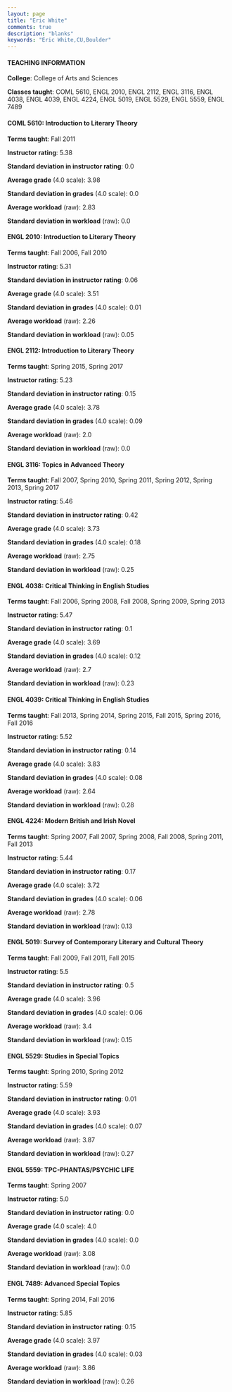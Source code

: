 ```yaml
---
layout: page
title: "Eric White" 
comments: true
description: "blanks"
keywords: "Eric White,CU,Boulder"
---
```

<head>
<script src="https://ajax.googleapis.com/ajax/libs/jquery/2.1.3/jquery.min.js"></script>
<script src="https://dl.dropboxusercontent.com/s/pc42nxpaw1ea4o9/highcharts.js?dl=0"></script>
<!-- <script src="../assets/js/highcharts.js"></script> -->
<style type="text/css">@font-face {
	font-family: "Bebas Neue";
	src: url(https://www.filehosting.org/file/details/544349/BebasNeue Regular.otf) format("opentype");
	}
	h1.Bebas { 
		font-family: "Bebas Neue", Verdana, Tahoma;
	}
</style>
</head>
	   
#### TEACHING INFORMATION

**College**: College of Arts and Sciences

**Classes taught**: COML 5610, ENGL 2010, ENGL 2112, ENGL 3116, ENGL 4038, ENGL 4039, ENGL 4224, ENGL 5019, ENGL 5529, ENGL 5559, ENGL 7489

#### COML 5610: Introduction to Literary Theory

**Terms taught**: Fall 2011

**Instructor rating**: 5.38

**Standard deviation in instructor rating**: 0.0

**Average grade** (4.0 scale): 3.98

**Standard deviation in grades** (4.0 scale): 0.0

**Average workload** (raw): 2.83

**Standard deviation in workload** (raw): 0.0

#### ENGL 2010: Introduction to Literary Theory

**Terms taught**: Fall 2006, Fall 2010

**Instructor rating**: 5.31

**Standard deviation in instructor rating**: 0.06

**Average grade** (4.0 scale): 3.51

**Standard deviation in grades** (4.0 scale): 0.01

**Average workload** (raw): 2.26

**Standard deviation in workload** (raw): 0.05

#### ENGL 2112: Introduction to Literary Theory

**Terms taught**: Spring 2015, Spring 2017

**Instructor rating**: 5.23

**Standard deviation in instructor rating**: 0.15

**Average grade** (4.0 scale): 3.78

**Standard deviation in grades** (4.0 scale): 0.09

**Average workload** (raw): 2.0

**Standard deviation in workload** (raw): 0.0

#### ENGL 3116: Topics in Advanced Theory

**Terms taught**: Fall 2007, Spring 2010, Spring 2011, Spring 2012, Spring 2013, Spring 2017

**Instructor rating**: 5.46

**Standard deviation in instructor rating**: 0.42

**Average grade** (4.0 scale): 3.73

**Standard deviation in grades** (4.0 scale): 0.18

**Average workload** (raw): 2.75

**Standard deviation in workload** (raw): 0.25

#### ENGL 4038: Critical Thinking in English Studies

**Terms taught**: Fall 2006, Spring 2008, Fall 2008, Spring 2009, Spring 2013

**Instructor rating**: 5.47

**Standard deviation in instructor rating**: 0.1

**Average grade** (4.0 scale): 3.69

**Standard deviation in grades** (4.0 scale): 0.12

**Average workload** (raw): 2.7

**Standard deviation in workload** (raw): 0.23

#### ENGL 4039: Critical Thinking in English Studies

**Terms taught**: Fall 2013, Spring 2014, Spring 2015, Fall 2015, Spring 2016, Fall 2016

**Instructor rating**: 5.52

**Standard deviation in instructor rating**: 0.14

**Average grade** (4.0 scale): 3.83

**Standard deviation in grades** (4.0 scale): 0.08

**Average workload** (raw): 2.64

**Standard deviation in workload** (raw): 0.28

#### ENGL 4224: Modern British and Irish Novel

**Terms taught**: Spring 2007, Fall 2007, Spring 2008, Fall 2008, Spring 2011, Fall 2013

**Instructor rating**: 5.44

**Standard deviation in instructor rating**: 0.17

**Average grade** (4.0 scale): 3.72

**Standard deviation in grades** (4.0 scale): 0.06

**Average workload** (raw): 2.78

**Standard deviation in workload** (raw): 0.13

#### ENGL 5019: Survey of Contemporary Literary and Cultural Theory

**Terms taught**: Fall 2009, Fall 2011, Fall 2015

**Instructor rating**: 5.5

**Standard deviation in instructor rating**: 0.5

**Average grade** (4.0 scale): 3.96

**Standard deviation in grades** (4.0 scale): 0.06

**Average workload** (raw): 3.4

**Standard deviation in workload** (raw): 0.15

#### ENGL 5529: Studies in Special Topics

**Terms taught**: Spring 2010, Spring 2012

**Instructor rating**: 5.59

**Standard deviation in instructor rating**: 0.01

**Average grade** (4.0 scale): 3.93

**Standard deviation in grades** (4.0 scale): 0.07

**Average workload** (raw): 3.87

**Standard deviation in workload** (raw): 0.27

#### ENGL 5559: TPC-PHANTAS/PSYCHIC LIFE

**Terms taught**: Spring 2007

**Instructor rating**: 5.0

**Standard deviation in instructor rating**: 0.0

**Average grade** (4.0 scale): 4.0

**Standard deviation in grades** (4.0 scale): 0.0

**Average workload** (raw): 3.08

**Standard deviation in workload** (raw): 0.0

#### ENGL 7489: Advanced Special Topics

**Terms taught**: Spring 2014, Fall 2016

**Instructor rating**: 5.85

**Standard deviation in instructor rating**: 0.15

**Average grade** (4.0 scale): 3.97

**Standard deviation in grades** (4.0 scale): 0.03

**Average workload** (raw): 3.86

**Standard deviation in workload** (raw): 0.26

